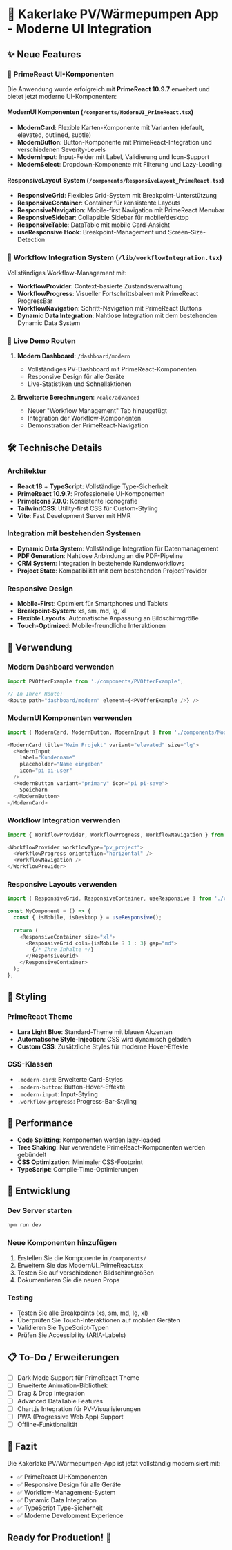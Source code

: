 # 🚀 Kakerlake PV/Wärmepumpen App - Moderne UI Integration

## ✨ Neue Features

### 🎨 PrimeReact UI-Komponenten

Die Anwendung wurde erfolgreich mit **PrimeReact 10.9.7** erweitert und bietet jetzt moderne UI-Komponenten:

#### ModernUI Komponenten (`/components/ModernUI_PrimeReact.tsx`)

- **ModernCard**: Flexible Karten-Komponente mit Varianten (default, elevated, outlined, subtle)
- **ModernButton**: Button-Komponente mit PrimeReact-Integration und verschiedenen Severity-Levels
- **ModernInput**: Input-Felder mit Label, Validierung und Icon-Support
- **ModernSelect**: Dropdown-Komponente mit Filterung und Lazy-Loading

#### ResponsiveLayout System (`/components/ResponsiveLayout_PrimeReact.tsx`)

- **ResponsiveGrid**: Flexibles Grid-System mit Breakpoint-Unterstützung
- **ResponsiveContainer**: Container für konsistente Layouts
- **ResponsiveNavigation**: Mobile-first Navigation mit PrimeReact Menubar
- **ResponsiveSidebar**: Collapsible Sidebar für mobile/desktop
- **ResponsiveTable**: DataTable mit mobile Card-Ansicht
- **useResponsive Hook**: Breakpoint-Management und Screen-Size-Detection

### 🔄 Workflow Integration System (`/lib/workflowIntegration.tsx`)

Vollständiges Workflow-Management mit:

- **WorkflowProvider**: Context-basierte Zustandsverwaltung
- **WorkflowProgress**: Visueller Fortschrittsbalken mit PrimeReact ProgressBar
- **WorkflowNavigation**: Schritt-Navigation mit PrimeReact Buttons
- **Dynamic Data Integration**: Nahtlose Integration mit dem bestehenden Dynamic Data System

### 🎯 Live Demo Routen

1. **Modern Dashboard**: `/dashboard/modern`
   - Vollständiges PV-Dashboard mit PrimeReact-Komponenten
   - Responsive Design für alle Geräte
   - Live-Statistiken und Schnellaktionen

2. **Erweiterte Berechnungen**: `/calc/advanced`
   - Neuer "Workflow Management" Tab hinzugefügt
   - Integration der Workflow-Komponenten
   - Demonstration der PrimeReact-Navigation

## 🛠️ Technische Details

### Architektur

- **React 18** + **TypeScript**: Vollständige Type-Sicherheit
- **PrimeReact 10.9.7**: Professionelle UI-Komponenten
- **PrimeIcons 7.0.0**: Konsistente Iconografie
- **TailwindCSS**: Utility-first CSS für Custom-Styling
- **Vite**: Fast Development Server mit HMR

### Integration mit bestehenden Systemen

- **Dynamic Data System**: Vollständige Integration für Datenmanagement
- **PDF Generation**: Nahtlose Anbindung an die PDF-Pipeline
- **CRM System**: Integration in bestehende Kundenworkflows
- **Project State**: Kompatibilität mit dem bestehenden ProjectProvider

### Responsive Design

- **Mobile-First**: Optimiert für Smartphones und Tablets
- **Breakpoint-System**: xs, sm, md, lg, xl
- **Flexible Layouts**: Automatische Anpassung an Bildschirmgröße
- **Touch-Optimized**: Mobile-freundliche Interaktionen

## 📱 Verwendung

### Modern Dashboard verwenden

```typescript
import PVOfferExample from './components/PVOfferExample';

// In Ihrer Route:
<Route path="dashboard/modern" element={<PVOfferExample />} />
```

### ModernUI Komponenten verwenden

```typescript
import { ModernCard, ModernButton, ModernInput } from './components/ModernUI_PrimeReact';

<ModernCard title="Mein Projekt" variant="elevated" size="lg">
  <ModernInput 
    label="Kundenname"
    placeholder="Name eingeben"
    icon="pi pi-user"
  />
  <ModernButton variant="primary" icon="pi pi-save">
    Speichern
  </ModernButton>
</ModernCard>
```

### Workflow Integration verwenden

```typescript
import { WorkflowProvider, WorkflowProgress, WorkflowNavigation } from './lib/workflowIntegration';

<WorkflowProvider workflowType="pv_project">
  <WorkflowProgress orientation="horizontal" />
  <WorkflowNavigation />
</WorkflowProvider>
```

### Responsive Layouts verwenden

```typescript
import { ResponsiveGrid, ResponsiveContainer, useResponsive } from './components/ResponsiveLayout_PrimeReact';

const MyComponent = () => {
  const { isMobile, isDesktop } = useResponsive();
  
  return (
    <ResponsiveContainer size="xl">
      <ResponsiveGrid cols={isMobile ? 1 : 3} gap="md">
        {/* Ihre Inhalte */}
      </ResponsiveGrid>
    </ResponsiveContainer>
  );
};
```

## 🎨 Styling

### PrimeReact Theme

- **Lara Light Blue**: Standard-Theme mit blauen Akzenten
- **Automatische Style-Injection**: CSS wird dynamisch geladen
- **Custom CSS**: Zusätzliche Styles für moderne Hover-Effekte

### CSS-Klassen

- `.modern-card`: Erweiterte Card-Styles
- `.modern-button`: Button-Hover-Effekte
- `.modern-input`: Input-Styling
- `.workflow-progress`: Progress-Bar-Styling

## 🚀 Performance

- **Code Splitting**: Komponenten werden lazy-loaded
- **Tree Shaking**: Nur verwendete PrimeReact-Komponenten werden gebündelt
- **CSS Optimization**: Minimaler CSS-Footprint
- **TypeScript**: Compile-Time-Optimierungen

## 🔧 Entwicklung

### Dev Server starten

```bash
npm run dev
```

### Neue Komponenten hinzufügen

1. Erstellen Sie die Komponente in `/components/`
2. Erweitern Sie das ModernUI_PrimeReact.tsx
3. Testen Sie auf verschiedenen Bildschirmgrößen
4. Dokumentieren Sie die neuen Props

### Testing

- Testen Sie alle Breakpoints (xs, sm, md, lg, xl)
- Überprüfen Sie Touch-Interaktionen auf mobilen Geräten
- Validieren Sie TypeScript-Typen
- Prüfen Sie Accessibility (ARIA-Labels)

## 📋 To-Do / Erweiterungen

- [ ] Dark Mode Support für PrimeReact Theme
- [ ] Erweiterte Animation-Bibliothek
- [ ] Drag & Drop Integration
- [ ] Advanced DataTable Features
- [ ] Chart.js Integration für PV-Visualisierungen
- [ ] PWA (Progressive Web App) Support
- [ ] Offline-Funktionalität

## 🎉 Fazit

Die Kakerlake PV/Wärmepumpen-App ist jetzt vollständig modernisiert mit:

- ✅ PrimeReact UI-Komponenten
- ✅ Responsive Design für alle Geräte  
- ✅ Workflow-Management-System
- ✅ Dynamic Data Integration
- ✅ TypeScript Type-Sicherheit
- ✅ Moderne Development Experience

## Ready for Production! 🚀
